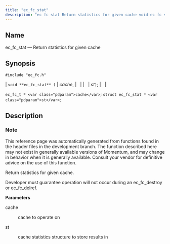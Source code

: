 ```yaml
---
title: "ec_fc_stat"
description: "ec fc stat Return statistics for given cache void ec fc stat cache st ec fc t cache struct ec fc stat st This reference page was automatically generated from functions found in the header files in the development branch The function described here may not exist in generally available..."
---
```


<a name="apis.ec_fc_stat"></a> 
## Name

ec_fc_stat — Return statistics for given cache

## Synopsis

`#include "ec_fc.h"`

| `void **ec_fc_stat** (` | <var class="pdparam">cache</var>, |   |
|   | <var class="pdparam">st</var>`)`; |   |

`ec_fc_t * <var class="pdparam">cache</var>`;
`struct ec_fc_stat * <var class="pdparam">st</var>`;<a name="idp52323472"></a> 
## Description

### Note

This reference page was automatically generated from functions found in the header files in the development branch. The function described here may not exist in generally available versions of Momentum, and may change in behavior when it is generally available. Consult your vendor for definitive advice on the use of this function.

Return statistics for given cache.

Developer must guarantee operation will not occur during an ec_fc_destroy or ec_fc_delref.

**<a name="idp52326880"></a> Parameters**

<dl class="variablelist">

<dt>cache</dt>

<dd>

cache to operate on

</dd>

<dt>st</dt>

<dd>

cache statistics structure to store results in

</dd>

</dl>